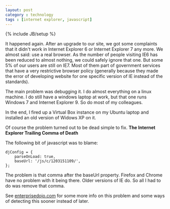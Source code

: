 ```yaml
---
layout: post
category : technology
tags : [internet explorer, javascript]
---
```

{% include JB/setup %}

It happened again. After an upgrade to our site, we got some complaints that it didn't work in Internet Explorer 6 or Internet Explorer 7 any more. We almost said: use a real browser. As the number of people visiting IE6 has been reduced to almost nothing, we could safely ignore that one. But some 5% of our users are still on IE7. Most of them part of government services that have a very restrictive browser policy (generally because they made the error of developing website for one specific version of IE instead of the standards).

The main problem was debugging it. I do almost everything on a linux machine. I do still have a windows laptop at work, but that one runs Windows 7 and Internet Explorer 9. So do most of my colleagues.

In the end, I fired up a Virtual Box instance on my Ubuntu laptop and installed an old version of Widows XP on it.

Of course the problem turned out to be dead simple to fix. **The Internet Explorer Trailing Comma of Death**

The following bit of javascript was to blame:

    djConfig = {
        parseOnLoad: true,
        baseUrl: '/js/c/1203151109/',
    };

The problem is that comma after the baseUrl property. Firefox and Chrome have no problem with it being there. Older versions of IE do. So all I had to do was remove that comma.

See [enterprisedojo.com](http://www.enterprisedojo.com/2010/12/19/beware-the-trailing-comma-of-death/) for some more info on this problem and some ways of detecting this sooner instead of later.
